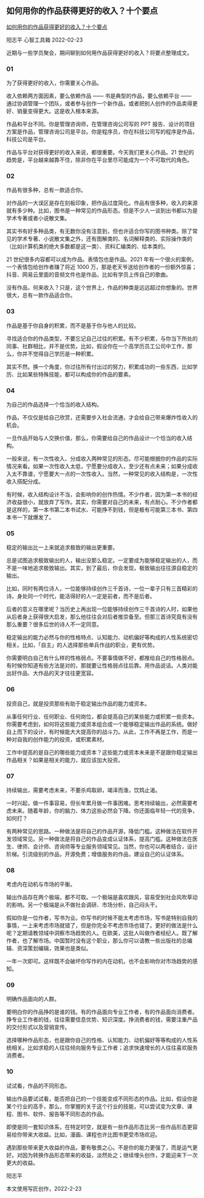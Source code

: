 ## 如何用你的作品获得更好的收入？十个要点

[如何用你的作品获得更好的收入？十个要点](https://mp.weixin.qq.com/s/Xz-ph8-qWeQAyT3tz9FDxg)

阳志平 心智工具箱 2022-02-23

近期与一些学员聚会，期间聊到如何用作品获得更好的收入？将要点整理成文。

### 01

为了获得更好的收入，你需要关心作品。

收入依赖两方面因素，要么依赖作品 —— 书是典型的作品，要么依赖平台 —— 通过协调管理一个团队，或者参与创作一个新作品，或者把别人创作的作品卖得更好、销量变得更大。这是收入根本来源。

作品和平台不同。你是管理咨询师，在管理咨询公司写的 PPT 报告、设计的项目方案是作品，管理咨询公司是平台。你是程序员，你在科技公司写的程序是作品，科技公司是平台。

作品与平台对获得更好的收入来说，都很重要。今天我们更关心作品。21 世纪的趋势是，平台越来越靠不住，除非你在平台里尽可能成为一个不可取代的角色。

### 02

作品有很多种，总有一款适合你。

对作品的一大误区是存在刻板印象，把作品过度简化。作品有很多种，收入的来源就有多少种。比如，图书是一种常见的作品形态。但是不少人一谈到出书都以为是学术专著或者小说散文集。

其实书有好多种品类，有无数你没有注意到，但也许适合你写的图书种类。除了常见的学术专著、小说散文集之外，还有图解类的、名词解释类的、实际操作类的（比如计算机类的绝大多数都是这一类）、资料汇编类的、绘本类的。

21 世纪很多内容都可以成为作品。表情包也是作品。2021 年有一个很火的案例，一个表情包给创作者赚了将近 1000 万，那是老天爷送给创作者的一份额外惊喜；抖音、网易云里面的音频文件也是作品，比如有学员上传自己的歌曲。

没有作品，何来收入？只是，这个世界上，作品的种类是远远超过你想象的。世界很大，总有一款作品适合你。

### 03

作品是基于你自身的积累，而不是基于你与他人的比较。

寻找适合你的作品类型，不要忘记自己过往的积累。有不少积累，与你当下所处的同事、社群相比，并不是优势。比如，假设你在一个高学历员工公司中工作，那么，你并不觉得自己学历是一种积累。

其实不然。换一个角度，你过往所有付出过的努力，积累成功的一些东西，比如学历、比如某些特殊技能，都可以构成你的作品的要素。

### 04

为自己的作品选择一个恰当的收入结构。

作品，不仅仅是给自己欣赏，还需要步入社会流通，才会给自己带来爆炸性收入的机会。

一旦作品开始与人交换价值，那么，你需要给自己的作品设计一个恰当的收入结构。

一般来说，有一次性收入、分成收入两种常见的形态。尽可能根据你的作品的实际情况来看。如果一次性收入太低，宁愿要分成收入，至少还有点未来；如果分成收入太不靠谱，宁愿要大一点的一次性收入。当然，一种常见的收入结构是，一次性收入搭配分成。

有时候，收入结构设计不当，会影响你的创作热情。不少作者，因为第一本书的经济收益很小，就放弃了写作。其实，你需要对自己的未来，有点耐心。不少作者都是这样的，第一本书第二本书试水、可能挣不到钱，但是极有可能第三本书、第四本书一下就爆发了。

### 05

稳定的输出比一上来就追求极致的输出更重要。

总是试图追求极致输出的人，输出没那么稳定。一定要成为能够稳定输出的人，而不是一味地追求极致输出。其实，到了最后，你会发现，极致输出往往源自稳定的输出。

比如，同时有两位诗人，一位能够持续创作三千首诗，一位一辈子只有三首精彩的诗。身处同一个时代，能活得好的人一定是前者，而不是后者。

后者的意义在哪里呢？当历史上再出现一位能够持续创作三千首诗的人时，如果他从后者身上获得很大启发，那么他往往会对后者推崇备至。但那三首诗究竟有没有那么重要？很多后世的诗人不一定同意。

稳定输出的能力必然与你的性格特点、认知能力、动机偏好等构成的人性系统密切相关。比如，「自主」的人选择那些单兵作战的职业，更有优势。

你需要明白自己有什么样的性格弱点。不要事情做不好，都推给自己的性格弱点。有时候你知道有些方法是对的，那就要让性格弱点往后靠。用作品说话。人类对能出好作品、大作品的天才往往更宽容。

### 06

投资自己，就是投资那些有助于稳定输出作品的能力或资本。

从事任何行业、任何职业、任何岗位，都会提高自己的某些能力或积累一些资本。你需要考虑到，如何将这些能力或资本组合成一个能够稳定输出作品的系统。做好自上而下的设计，有时候能大大提高你的战斗力。从此，工作不再是工作，而是一种对自我的创作能力的投资，或积累素材。

工作中提高的是自己的哪些能力或资本？这些能力或资本未来是不是跟你稳定输出作品相关？如果是相关的能力，就应该加大投资。

### 07

持续输出，需要考虑未来，不要杀鸡取卵，竭泽而渔，饮鸩止渴。

一时兴起，做一件事容易，但长年累月做一件事困难。思考持续输出，必然需要考虑未来。随着年龄，你的脑力、体力这些必然会下降。你还面临年轻一代的竞争，如何打？

有两种常见的思路。一种做法是将自己的作品开源，降低门槛。这种做法在软件开发领域常见。另一种做法是将自己的作品变成认证体系，提高门槛。这种做法在医生、律师、会计师、咨询师等专业服务领域常见。当然，你也可以两者结合，设计阶梯。引流级别的作品，开源免费；增值服务的作品，建设自己的认证体系。

### 08

考虑内在动机与市场的平衡。

输出作品存在两个极端，都不可取。一个极端是喜欢跟风，容易受到社会风吹草动的影响。另一个极端是从不做社会调研、市场分析，自己闷头干。

假如你是一位作者，写书为业。你写书的时候不能太考虑市场，写书是特别自我的事情，一上来考虑市场就错了，但是你完全不考虑市场也错了。更好的做法是什么呢？定期请教领域中洞察市场趋势的人。在欧美，这批人叫做作者经纪人。既了解作者，也了解市场。中国暂时没有这个职业，那么你可以请教一些出版社的总编辑、资深策划编辑，效果也是类似。

一年一次即可。这样既不会破坏你写作的内在动机，也不会影响你对市场趋势的感知。

### 09

明确作品面向的人群。

要明白你的作品挣的是谁的钱。有的作品面向专业工作者，有的作品面向消费者。挣专业工作者的钱，往往需要信息优势、知识深度。挣消费者的钱，需要注重产品的交付形式以及营销宣传。

选择哪种作品形态，也是跟你自己的性格、认知能力、动机偏好等等构成的人性系统相关。比如求稳的人往往倾向服务专业工作者；追求快速增长的人往往喜欢服务消费者。

### 10

试试看，作品的不同形态。

输出作品要试试看，能否把自己的一个技能变成不同形态的作品。比如，假设你是某个行业的高手，那么，你掌握的关于这个行业的技能，可以尝试变为文章、课程、图书、软件、报告等不同形态的作品。

即使是同一套知识体系，在特定时空，就是有一些作品形态比另一些作品形态更容易给你带来大收益。比如，漫画、课程也许比图书更受市场欢迎。

遇到那些带来更大收益的作品，要有敬畏之心。不是你的能力更强了，而是运气更好。对因为转换作品形态带来的收益，淡然处之；继续埋头创作，才能迎来下一次更大的收益。

阳志平

本文使用写匠创作，2022-2-23